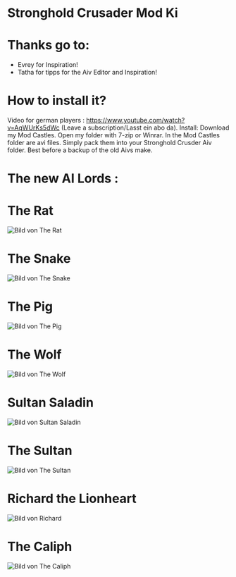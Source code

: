 # Stronghold Crusader Mod Ki

# Thanks go to:

- Evrey for Inspiration!
- Tatha for tipps for the Aiv Editor and Inspiration!

# How to install it?
Video for german players : https://www.youtube.com/watch?v=AqWUrKs5dWc (Leave a subscription/Lasst ein abo da).
Install: Download my Mod Castles. Open my folder with 7-zip or Winrar. In the Mod Castles folder are avi files. Simply pack them into your Stronghold Crusder Aiv folder. Best before a backup of the old Aivs make.

# The new AI Lords :


# The Rat 
![Bild von The Rat](https://github.com/BonnieyTzw/Stronghold-Crusader-Mod-Ki/blob/master/Images/The%20Rat.png?raw=true)


# The Snake
![Bild von The Snake](https://github.com/BonnieyTzw/Stronghold-Crusader-Mod-Ki/blob/master/Images/The%20Snake.png?raw=true)


# The Pig
![Bild von The Pig](https://github.com/BonnieyTzw/Stronghold-Crusader-Mod-Ki/blob/master/Images/The%20Pig.png?raw=true)


# The Wolf 
![Bild von The Wolf](https://github.com/BonnieyTzw/Stronghold-Crusader-Mod-Ki/blob/master/Images/The%20Wolf.png?raw=true)

# Sultan Saladin
![Bild von Sultan Saladin](https://github.com/BonnieyTzw/Stronghold-Crusader-Mod-Ki/blob/master/Images/Sultan%20Saladin.png?raw=true)

# The Sultan 
![Bild von The Sultan](https://github.com/BonnieyTzw/Stronghold-Crusader-Mod-Ki/blob/master/Images/The%20Sultan.png?raw=true)

# Richard the Lionheart
![Bild von Richard](https://github.com/BonnieyTzw/Stronghold-Crusader-Mod-Ki/blob/master/Images/Richard%20the%20Lionheart.png?raw=true)

# The Caliph
![Bild von The Caliph](https://github.com/BonnieyTzw/Stronghold-Crusader-Mod-Ki/blob/master/Images/The%20Caliph.png?raw=true)
